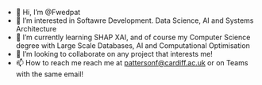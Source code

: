 - 👋 Hi, I’m @Fwedpat
- 👀 I’m interested in Softawre Development. Data Science, AI and Systems Architecture
- 🌱 I’m currently learning SHAP XAI, and of course my Computer Science degree with Large Scale Databases, AI and Computational Optimisation
- 💞️ I’m looking to collaborate on any project that interests me!
- 📫 How to reach me reach me at pattersonf@cardiff.ac.uk or on Teams with the same email!

<!---
Fwedpat/Fwedpat is a ✨ special ✨ repository because its `README.md` (this file) appears on your GitHub profile.
You can click the Preview link to take a look at your changes.
--->
